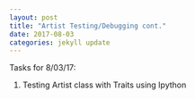 ```yaml
---
layout: post
title: "Artist Testing/Debugging cont."
date: 2017-08-03
categories: jekyll update
---
```


Tasks for 8/03/17:
1. Testing Artist class with Traits using Ipython
